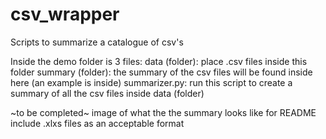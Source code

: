 # csv_wrapper
Scripts to summarize a catalogue of csv's

Inside the demo folder is 3 files:
data (folder): place .csv files inside this folder
summary (folder): the summary of the csv files will be found inside here (an example is inside)
summarizer.py: run this script to create a summary of all the csv files inside data (folder)

~to be completed~
image of what the the summary looks like for README
include .xlxs files as an acceptable format
